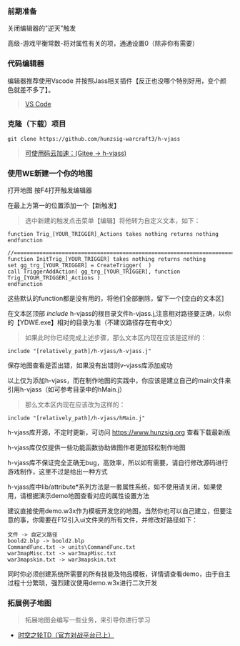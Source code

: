 ### 前期准备

关闭编辑器的"逆天"触发

高级-游戏平衡常数-将对属性有关的项，通通设置0（除非你有需要）

### 代码编辑器

编辑器推荐使用Vscode 并按照Jass相关插件【反正也没哪个特别好用，变个颜色就差不多了】。

> <a target="_blank" href="https://code.visualstudio.com/">VS Code</a>

### 克隆（下载）项目

```
git clone https://github.com/hunzsig-warcraft3/h-vjass
```

> <a target="_blank" href="https://gitee.com/hunzsig/h-vjass">可使用码云加速：(Gitee -> h-vjass)</a>

### 使用WE新建一个你的地图

打开地图 按F4打开触发编辑器

在最上方第一的位置添加一个【新触发】

> 选中新建的触发点击菜单【编辑】将他转为自定义文本，如下：

```
function Trig_[YOUR_TRIGGER]_Actions takes nothing returns nothing
endfunction

//===========================================================================
function InitTrig_[YOUR_TRIGGER] takes nothing returns nothing
set gg_trg_[YOUR_TRIGGER] = CreateTrigger(  )
call TriggerAddAction( gg_trg_[YOUR_TRIGGER], function Trig_[YOUR_TRIGGER]_Actions )
endfunction
```

这些默认的function都是没有用的，将他们全部删除，留下一个[空白的文本区]

在文本区顶部 *include* h-vjass的根目录文件h-vjass.j,注意相对路径要正确，以你的【YDWE.exe】相对的目录为准（不建议路径存在有中文）

> 如果此时你已经完成上述步骤，那么文本区内现在应该是这样的：

```
include "[relatively_path]/h-vjass/h-vjass.j"
```

保存地图查看是否出错，如果没有出错则v-vjass库添加成功

以上仅为添加h-vjass，而在制作地图的实践中，你应该是建立自己的main文件来引用h-vjass（如可参考目录中的hMain.j）

> 那么文本区内现在应该改为这样的：

```
include "[relatively_path]/h-vjass/hMain.j"
```

h-vjass库开源，不定时更新，可访问 https://www.hunzsig.org 查看下载最新版

h-vjass库仅仅提供一些功能函数协助做图作者更加轻松制作地图

h-vjass库不保证完全正确无bug，高效率，所以如有需要，请自行修改源码进行游戏制作，这里不过是给出一种方式

h-vjass库中lib/attribute*系列方法是一套属性系统，如不使用请关闭，如果使用，请根据演示demo地图查看对应的属性设置方法

建议直接使用demo.w3x作为模板开发您的地图，当然你也可以自己建立，但要注意的事，你需要在F12引入ui文件夹的所有文件，并修改好路径如下：

```
文件 -> 自定义路径
boold2.blp -> boold2.blp
CommandFunc.txt -> units\CommandFunc.txt
war3mapMisc.txt -> war3mapMisc.txt
war3mapskin.txt -> war3mapskin.txt
```

同时你必须创建系统所需要的所有技能及物品模板，详情请查看demo，由于自主过程十分繁琐，强烈建议使用demo.w3x进行二次开发

### 拓展例子地图

> 拓展地图会编写一些业务，来引导你进行学习

* <a target="_blank" href="https://github.com/hunzsig-warcraft3/w3x-hyper-space-td">时空之轮TD（官方对战平台已上）</a>

